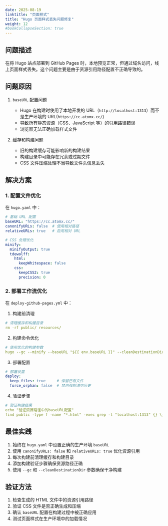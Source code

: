 ```yaml
---
date: 2025-08-19
linktitle: "页面样式"
title: "Hugo 页面样式丢失问题修复"
weight: 12
#bookCollapseSection: true
---
```

 

## 问题描述

在将 Hugo 站点部署到 GitHub Pages 时，本地预览正常，但通过域名访问，线上页面样式丢失。这个问题主要是由于资源引用路径配置不正确导致的。

## 问题原因

1. `baseURL` 配置问题
   - Hugo 在构建时使用了本地开发的 URL（`http://localhost:1313`）而不是生产环境的 URL(`https://cc.atomx.cc/`)
   - 导致所有静态资源（CSS、JavaScript 等）的引用路径错误
   - 浏览器无法正确加载样式文件

2. 缓存和构建问题
   - 旧的构建缓存可能影响新的构建结果
   - 构建目录中可能存在冗余或过期文件
   - CSS 文件压缩处理不当导致文件头信息丢失

## 解决方案

### 1. 配置文件优化

在 `hugo.yaml` 中：
```yaml
# 基础 URL 配置
baseURL: "https://cc.atomx.cc/"
canonifyURLs: false  # 使用相对路径
relativeURLs: true   # 启用相对 URL

# CSS 处理优化
minify:
  minifyOutput: true
  tdewolff:
    html:
      keepWhitespace: false
    css:
      keepCSS2: true
      precision: 0
```

### 2. 部署工作流优化

在 `deploy-github-pages.yml` 中：

1. 构建前清理
```yaml
# 清理缓存和构建目录
rm -rf public/ resources/
```

2. 构建命令优化
```yaml
# 使用优化的构建参数
hugo --gc --minify --baseURL "${{ env.baseURL }}" --cleanDestinationDir
```

3. 部署配置
```yaml
# 部署设置
deploy:
  keep_files: true     # 保留已有文件
  force_orphan: false  # 禁用强制清空历史
```

4. 验证步骤
```yaml
# 验证构建结果
echo "验证资源路径中的baseURL配置"
find public -type f -name "*.html" -exec grep -l "localhost:1313" {} \;
```

## 最佳实践

1. 始终在 `hugo.yaml` 中设置正确的生产环境 `baseURL`
2. 使用 `canonifyURLs: false` 和 `relativeURLs: true` 优化资源引用
3. 每次构建前清理缓存和构建目录
4. 添加构建验证步骤确保资源路径正确
5. 使用 `--gc` 和 `--cleanDestinationDir` 参数确保干净构建

## 验证方法

1. 检查生成的 HTML 文件中的资源引用路径
2. 验证 CSS 文件是否正确生成和压缩
3. 确认 `baseURL` 配置在构建过程中被正确应用
4. 测试页面样式在生产环境中的加载情况
        
